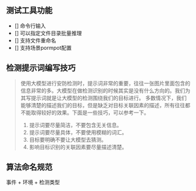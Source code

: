 ## 测试工具功能

- [] 命令行输入
- [] 可以指定文件目录批量推理
- [] 支持文件重命名
- [] 支持场景pormpot配置

## 检测提示词编写技巧

> 使用大模型进行安防检测时，提示词非常的重要，往往一张图片里面包含的信息非常的多。大模型在做检测识别的时候其实是没有什么方向的。我们为其写提示词就是让大模型的检测围绕我们的目标进行。
> 多数情况下，我们能够清楚的描述我们的目标，但是缺乏对目标关联因素的描述，所有往往都不能取得较好的效果。下面是一些技巧，可以参考一下。
> 1. 提示词要尽量简洁，不要包含无关信息。
> 2. 提示词要尽量具体，不要使用模糊的词汇。
> 3. 目标要明确不要让大模型去猜测。
> 4. 影响目标识别的关联因素要尽量描述清楚。

## 算法命名规范

事件 + 环境 + 检测类型